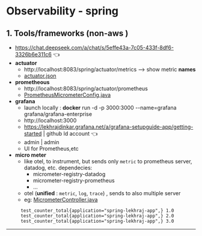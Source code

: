 # Observability - spring
## 1. Tools/frameworks (non-aws )
- https://chat.deepseek.com/a/chat/s/5effe43a-7c05-433f-8df6-3326b6e311c6 :point_left:
- **actuator**
    - http://localhost:8083/spring/actuator/metrics --> show metric **names**
    - [actuator.json](../10_System_Design/SD_03_scalability/micro-service/actuator.json)
- **prometheous**
    - http://localhost:8083/spring/actuator/prometheus
    - [PrometheusMicrometerConfig.java](../src/main/java/com/lekhraj/java/spring/SB_99_RESTful_API/configuration/PrometheusMicrometerConfig.java)
- **grafana**
    - launch locally : **docker** run -d -p 3000:3000 --name=grafana grafana/grafana-enterprise
    - http://localhost:3000
    - https://lekhrajdinkar.grafana.net/a/grafana-setupguide-app/getting-started | github ld account :point_left:
    - admin | admin
    - UI for Prometheus,etc
- **micro meter**
    - like otel, to instrument, but sends only `metric` to prometheus server, datadog, etc. dependecies:
        - micrometer-registry-datadog
        - micrometer-registry-prometheus
        - ...
    - otel (**unified** : `metric`, `log`, `trace`) , sends to also multiple server
    - eg: [MicrometerController.java](../src/main/java/com/lekhraj/java/spring/SB_99_RESTful_API/controller/MicrometerController.java)
  ```text
    test_counter_total{application="spring-lekhraj-app",} 1.0
    test_counter_total{application="spring-lekhraj-app",} 2.0
    test_counter_total{application="spring-lekhraj-app",} 3.0
  ```
---
